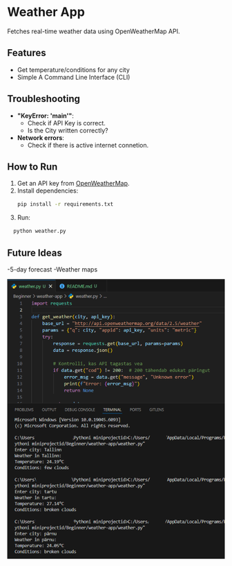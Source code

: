 # Weather App

Fetches real-time weather data using OpenWeatherMap API.

## Features

- Get temperature/conditions for any city
- Simple A Command Line Interface (CLI)

## Troubleshooting

- **"KeyError: 'main'"**:
  - Check if API Key is correct.
  - Is the City written correctly?
- **Network errors**:
  - Check if there is active internet connetion.

## How to Run

1. Get an API key from [OpenWeatherMap](https://openweathermap.org/api).
2. Install dependencies:
   ```bash
   pip install -r requirements.txt
   ```
3. Run:

```bash
  python weather.py
```

## Future Ideas

-5-day forecast
-Weather maps

![pilt](https://github.com/IngeRi92/mini-projects/blob/main/Screenshots/ilma_app.PNG?raw=true)
